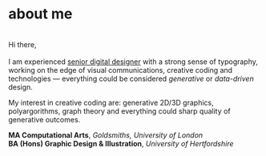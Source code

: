 <b><h1>about me</h1></b><br>
Hi there,<br><br>
I am experienced <u>senior digital designer</u> with a strong sense of typography, working on the edge of visual communications, creative coding and technologies — everything could be considered <i>generative</i> or <i>data-driven</i> design. 

My interest in creative coding are: generative 2D/3D graphics, polyargorithms, graph theory and everything could sharp quality of generative outcomes.

<b>MA Computational Arts</b>, <i>Goldsmiths, University of London</i><br>
<b>BA (Hons) Graphic Design & Illustration</b>, <i>University of Hertfordshire</i>
